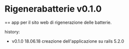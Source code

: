 # Rigenerabatterie v0.1.0
==
app per il sito web di rigenerazione delle batterie.

history:

* v0.1.0  18.06.18  creazione dell'applicazione su rails 5.2.0